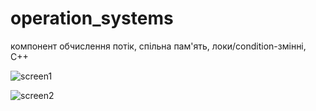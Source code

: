 # operation_systems

компонент обчислення потік, спільна пам'ять, локи/condition-змінні, С++

![screen1](https://github.com/user-attachments/assets/7985ec5e-b3ac-4401-84c7-419f5dc01276)

![screen2](https://github.com/user-attachments/assets/a79a72e5-f0e5-4736-a733-f99d3895c223)
